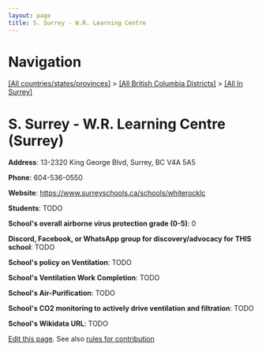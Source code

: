 ```yaml
---
layout: page
title: S. Surrey - W.R. Learning Centre
---
```

# Navigation

[[All countries/states/provinces]](../../..) > [[All British Columbia Districts]](../..) > [[All In Surrey]](..)

# S. Surrey - W.R. Learning Centre (Surrey)

**Address**: 13-2320 King George Blvd, Surrey, BC V4A 5A5

**Phone**: 604-536-0550

**Website**: <https://www.surreyschools.ca/schools/whiterocklc>

**Students**: TODO

**School's overall airborne virus protection grade (0-5)**: 0

**Discord, Facebook, or WhatsApp group for discovery/advocacy for THIS school**: TODO

**School's policy on Ventilation**: TODO

**School's Ventilation Work Completion**: TODO

**School's Air-Purification**: TODO

**School's CO2 monitoring to actively drive ventilation and filtration**: TODO

**School's Wikidata URL**: TODO


[Edit this page](https://github.com/ventilate-schools/BC/edit/main/./Surrey/S._Surrey_-_W.R._Learning_Centre.md). See also [rules for contribution](../../../contribution-rules/)